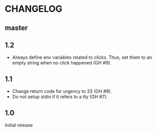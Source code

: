 # CHANGELOG

## master

## 1.2

  * Always define env variables related to clicks. Thus, set them to an empty 
  string when no click happened (GH #9).

## 1.1

  * Change return code for urgency to 33 (GH #8).
  * Do not setup stdin if it refers to a tty (GH #7).

## 1.0

Initial release

